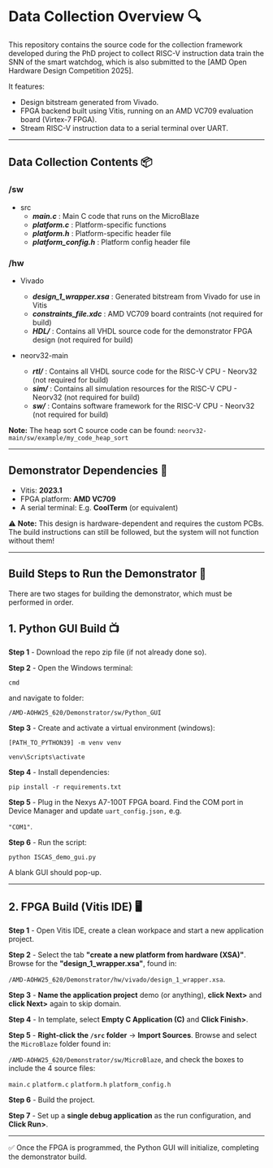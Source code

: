 # Data Collection Overview 🔍

This repository contains the source code for the collection framework developed during the PhD project to collect RISC-V instruction data train the SNN of the smart watchdog, which is also submitted to the [AMD Open Hardware Design Competition 2025].

It features:
- Design bitstream generated from Vivado.
- FPGA backend built using Vitis, running on an AMD VC709 evaluation board (Virtex-7 FPGA).
- Stream RISC-V instruction data to a serial terminal over UART.

---

## Data Collection Contents 📦

### /sw
- src
     - ***main.c*** : Main C code that runs on the MicroBlaze
     - ***platform.c***  : Platform-specific functions
     - ***platform.h***  : Platform-specific header file
     - ***platform_config.h*** : Platform config header file

### /hw
- Vivado
     - ***design_1_wrapper.xsa*** : Generated bitstream from Vivado for use in Vitis
     - ***constraints_file.xdc*** : AMD VC709 board contraints (not required for build)
     - ***HDL/*** : Contains all VHDL source code for the demonstrator FPGA design (not required for build)

- neorv32-main
     - ***rtl/*** : Contains all VHDL source code for the RISC-V CPU - Neorv32 (not required for build)
     - ***sim/*** : Contains all simulation resources for the RISC-V CPU - Neorv32 (not required for build)
     - ***sw/*** : Contains software framework for the RISC-V CPU - Neorv32 (not required for build)

**Note:** The heap sort C source code can be found: `neorv32-main/sw/example/my_code_heap_sort`

---

## Demonstrator Dependencies 📝

- Vitis: **2023.1**
- FPGA platform: **AMD VC709**
- A serial terminal: E.g. **CoolTerm** (or equivalent)

⚠️ **Note:** This design is hardware-dependent and requires the custom PCBs.  
The build instructions can still be followed, but the system will not function without them!

---

 ## Build Steps to Run the Demonstrator 🔨

There are two stages for building the demonstrator, which must be performed in order.

 ## 1. Python GUI Build 📺

**Step 1** - Download the repo zip file (if not already done so).

**Step 2** - Open the Windows terminal:

`cmd`

and navigate to folder:

`/AMD-AOHW25_620/Demonstrator/sw/Python_GUI`

**Step 3** - Create and activate a virtual environment (windows):
         
`[PATH_TO_PYTHON39] -m venv venv`

`venv\Scripts\activate`


**Step 4** - Install dependencies:

`pip install -r requirements.txt`

**Step 5** - Plug in the Nexys A7-100T FPGA board. Find the COM port in Device Manager and update `uart_config.json,` e.g.

`"COM1"`.

**Step 6** - Run the script:

`python ISCAS_demo_gui.py`

A blank GUI should pop-up.

---

 ## 2. FPGA Build (Vitis IDE) 🖥️

**Step 1** - Open Vitis IDE, create a clean workpace and start a new application project.

**Step 2** - Select the tab **"create a new platform from hardware (XSA)"**. Browse for the **"design_1_wrapper.xsa"**, found in:

`/AMD-AOHW25_620/Demonstrator/hw/vivado/design_1_wrapper.xsa`.

**Step 3** - **Name the application project** demo (or anything), **click Next>** and **click Next>** again to skip domain.

**Step 4** - In template, select **Empty C Application (C)** and **Click Finish>**.

**Step 5** - **Right-click the `/src` folder** → **Import Sources**. Browse and select the `MicroBlaze` folder found in: 

`/AMD-AOHW25_620/Demonstrator/sw/MicroBlaze`, and check the boxes to include the 4 source files:

`main.c`
`platform.c`
`platform.h`
`platform_config.h`

**Step 6** - Build the project.

**Step 7** - Set up a **single debug application** as the run configuration, and **Click Run>**.

---

✅ Once the FPGA is programmed, the Python GUI will initialize, completing the demonstrator build.

